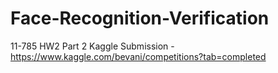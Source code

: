 # Face-Recognition-Verification

11-785 HW2 Part 2 Kaggle Submission - https://www.kaggle.com/bevani/competitions?tab=completed
